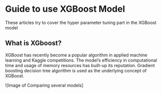 # Guide to use XGBoost Model
These articles try to cover the hyper parameter tuning part in the XGBoost model

## What is XGboost?
XGBoost has recently become a popular algorithm in applied machine learning and Kaggle competitions. The model’s efficiency in computational time and usage of memory resources has built-up its reputation. Gradient boosting decision tree algorithm is used as the underlying concept of XGBoost.

![Image of Comparing several models]

